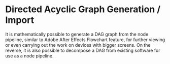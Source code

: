 # Directed Acyclic Graph Generation / Import

It is mathematically possible to generate a DAG graph from the node pipeline, similar to Adobe After Effects Flowchart feature, for further viewing or even carrying out the work on devices with bigger screens. On the reverse, it is also possible to decompose a DAG from existing software for use as a node pipeline.
